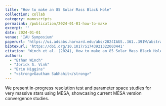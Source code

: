 ```yaml
---
title: "How to make an 85 Solar Mass Black Hole"
collection: collab
category: manuscripts
permalink: /publication/2024-01-01-how-to-make
excerpt: ''
date: 2024-01-01
venue: 'IAU Symposium'
paperurl: 'https://ui.adsabs.harvard.edu/abs/2024IAUS..361..391W/abstract'
bibtexurl: 'https://doi.org/10.1017/S1743921322003441'
citation: 'Winch et al. (2024), How to make an 85 Solar Mass Black Hole, IAU Symposium'
authors:
  - "Ethan Winch"
  - "Jorick S. Vink"
  - "Erin Higgins"
  - "<strong>Gautham Sabhahit</strong>"
---
```

We present in-progress resolution test and parameter space studies for very massive stars using MESA, showcasing current MESA version convergence studies.
